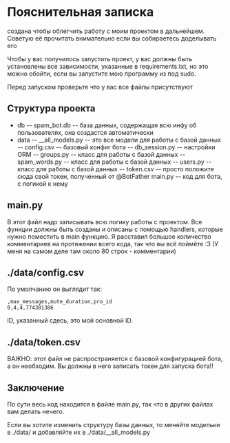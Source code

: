 # Пояснительная записка

создана чтобы облегчить работу с моим проектом в дальнейшем.
Советую её прочитать внимательно если вы собираетесь доделывать его

Чтобы у вас получилось запустить проект, у вас должны быть установлены все зависимости, указанные в requirements.txt, но это можно обойти, если вы запустите мою программу из под sudo.

Перед запуском проверьте что у вас все файлы присутствуют

## Структура проекта

* db
    -- spam_bot.db -- база данных, содержащая всю инфу об пользователях, она создастся автоматически
* data
    -- __all_models.py -- это все модели для работы с базой данных
    -- config.csv -- базовый конфиг бота
    -- db_session.py -- настройки ORM
    -- groups.py -- класс для работы с базой данных
    -- spam_words.py -- класс для работы с базой данных
    -- users.py -- класс для работы с базой данных
    -- token.csv -- просто положите сюда свой токен, полученный от @BotFather
main.py -- код для бота, с логикой к нему

## main.py

В этот файл надо записывать всю логику работы с проектом. Все функции должны быть созданы и описаны с помощью handlers, которые нужно поместить в main функцию.
Я расставил большое количество комментариев на протяжении всего кода, так что вы всё поймёте :3 (У меня на самом деле там около 80 строк - комментарии)

## ./data/config.csv

По умолчанию он выглядит так:

```csv
,max_messages,mute_duration,pro_id
0,4,4,774301386
```

ID, указанный сдесь, это мой основной ID.

## ./data/token.csv

ВАЖНО: этот файл не распространяется с базовой конфигурацией бота, а он необходим. Вы должны в него записать токен для запуска бота!!

## Заключение

По сути весь код находится в файле main.py, так что в других файлах вам делать нечего.

Если вы хотите изменить структуру базы данных, то меняйте модельки в ./data/ и добавляйте их в ./data/__all_models.py

